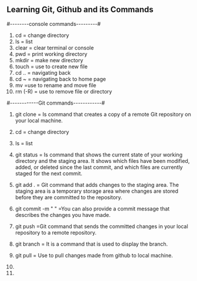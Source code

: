 ## Learning Git, Github and its Commands

#--------console commands---------#
1. cd = change directory
2. ls = list
3. clear = clear terminal or console
4. pwd = print working directory
5. mkdir = make new directory
6. touch = use to create new file
7. cd .. = navigating back
8. cd ~  = navigating back to home page
9. mv =use to rename and move file
10. rm  (-R) = use to remove file or directory


#------------Git commands------------#
1. git clone = Is command that creates a copy of a remote Git repository on your local machine. 
2. cd  = change directory
3. ls = list

4. git status = Is command that shows the current state of your working directory and the staging area. It shows which files have been modified, added, or deleted since the last commit, and which files are currently staged for the next commit.

5. git add . =  Git command that adds changes to the staging area. The staging area is a temporary storage area where changes are stored before they are committed to the repository.

6. git commit -m " " =You can also provide a commit message that describes the changes you have made.

7. git push =Git command that sends the committed changes in your local repository to a remote repository.

8. git branch = It is a command that is used to display the branch.

9. git pull = Use to pull changes made from github to local machine.

10. 

11. 
